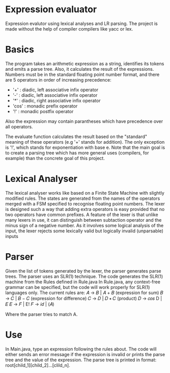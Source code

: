 # Expression evaluator
Expression evalutor using lexical analyses and LR parsing. The project is made without the help of compiler compilers like yacc or lex.

# Basics

The program takes an arithmetic expression as a string, identifies its tokens and emits a parse tree. Also, it calculates the result of the expressions. Numbers must be in the standard floating point number 
format, and there are 5 operators in order of increasing precedence:
- '+' : diadic, left associative infix operator
- '-' : diadic, left associative infix operator
- '*' : diadic, right associative infix operator
- 'cos' : monadic prefix operator
- '!' : monadic postfix operator

Also the expression may contain parantheses which have precedence over all operators. 

The evaluate function calculates the result based on the "standard" meaning of these operators (e.g '+' stands for addition). The only exception is '!', which stands for exponentiation with base e.
Note that the main goal is to create a parsing tree which has more general uses (compilers, for example) than the concrete goal of this project.

# Lexical Analyser

The lexical analyser works like based on a Finite State Machine with slightly modified rules. The states are generated from the names of the operators merged with a FSM specified to recognise floating point numbers.
The lexer is designed such a way that adding extra operators is easy provided that no two operators have common prefixes. A feature of the lexer is that unlike many lexers in use, it can distinguish between
subtaction operator and the minus sign of a negative number. As it involves some logical analysis of the input, the lexer rejects some lexically valid but logically invalid (unparsable) inputs

# Parser

Given the list of tokens generated by the lexer, the parser generates parse trees. The parser uses an SLR(1) technique. The code generates the SLR(1) machine from the Rules defined in Rule.java
In Rule.java, any context-free grammar can be specified, but the code will work properly for SLR(1) languages only.
The current rules are:
𝐴 → 𝐵 | 𝐴 + 𝐵 (expression for sum)
𝐵 → 𝐶 | 𝐵 − 𝐶 (expression for difference)
𝐶 → 𝐷 | 𝐷 ∗ 𝐶 (product)
𝐷 → 𝑐𝑜𝑠 D | 𝐸
𝐸 → 𝐹 | E!
𝐹 → 𝑖𝑑 | (𝐴)

Where the parser tries to match A.

# Use
In Main.java, type an expression following the rules about. The code will either sends an error message if the expression is invalid or prints the parse tree and the value of the expression.
The parse tree is printed in format: root[child_1][child_2]...[clild_n].

